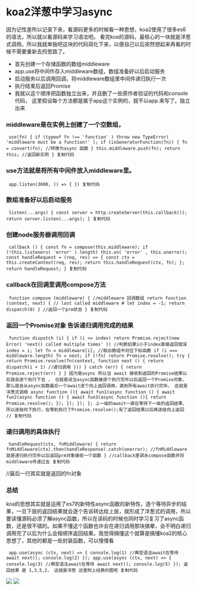 # koa2洋葱中学习async #

因为记性差所以记录下来，看源码更多的时候看一种思想，koa2使用了很多es6的语法，所以就以看源码来学习语法吧。 看完koa的源码，最核心的一块就是洋葱式调用。所以我就单独吧这块的代码简化下来，以便自己以后突然想起来再看的时候不需要重新去捋思路了。

* 首先创建一个存储函数的数组middleware
* app.use将中间件存入middleware数组，数组准备好以后启动服务
* 启动服务以后调用回调，将middleware数组里中间件递归执行一次
* 执行结束后返回Promise
* 我就以这个顺序把函数独立出来，并且删了一些原作者验证的代码和console代码， 这里假设每个方法都是属于app这个实例的，就不以app.来写了。独立出来

### middleware是在实例上创建了一个空数组， ###

` use(fn) { if (typeof fn !== 'function' ) throw new TypeError( 'middleware must be a function!' ); if (isGeneratorFunction(fn)) { fn = convert(fn); //转换为async 函数 } this.middleware.push(fn); return this; //返回新实例 } 复制代码`

### use方法就是将所有中间件放入middleware里。 ###

` app.listen(3000, () => { }) 复制代码`

### 数组准备好以后启动服务 ###

` listen(...args) { const server = http.createServer(this.callback()); return server.listen(...args); } 复制代码`

### 创建node服务器调用回调 ###

` callback () { const fn = compose(this.middleware); if (!this.listeners( 'error' ).length) this.on( 'error' , this.onerror); const handleRequest = (req, res) => { const ctx = this.createContext(req, res); return this.handleRequest(ctx, fn); }; return handleRequest; } 复制代码`

### callback在回调里调用compose方法 ###

` function compose (middleware) { //middleware 回调数组 return function (context, next) { // last called middleware # let index = -1; return dispatch(0) } //返回一个prm状态 } 复制代码`

### 返回一个Promise对象 告诉递归调用完成的结果 ###

` function dispatch (i) { if (i <= index) return Promise.reject(new Error( 'next() called multiple times' )) //判断如果i小于index直接返回错误 index = i; let fn = middleware[i]; //取出数组中对应下标函数 if (i === middleware.length) fn = next; if (!fn) return Promise.resolve(); try { return Promise.resolve(fn(context, function next () { return dispatch(i + 1) //递归调用 })) } catch (err) { return Promise.reject(err) } } 因为是async 所以当 await 接收到返回的Promise结果以后就会逐个执行下去 ， 也就是说当async函数被逐个执行完毕以后返回一个Promise对象，那么就会从async函数最后一个await逐个向上返回调用，直到所有await执行完毕。 这就是洋葱式调用 async function (){ await fun1(async function () { await fun2(async function () { await fun3(async function (){ return Promise.resolve(); }); }); }); }; 上一级的await一直在等待下一级的返回结果，所以逐级向下执行，在等到执行了Promise.resolve();有了返回结果以后再逐级向上返回 // 复制代码`

### 递归调用的具体执行 ###

` handleRequest(ctx, fnMiddleware) { return fnMiddleware(ctx).then(handleResponse).catch(onerror); //fnMiddleware 就是递归执行完毕以后返回prm对象接收一个函数 } //callback里调永compose函数并将middleware传递过去 复制代码`

//最后一行其实就是返回的fn对象

### 总结 ###

koa的思想其实就是运用了es7的新特性async函数的新特性，逐个等待异步的结果，一旦下层的返回结果就会逐个告诉转达给上层，就形成了洋葱式的调用，所以要读懂源码必须了解async函数，所以在读码的时候也同时学习复习了async函数，还是很不错的。如果不懂这个函数也许会在递归调用那块搞晕，会不明白递归调用完了以后为什么会按顺序返回结果。我觉得搞懂这个就算是搞懂koa2的核心思想了，其他的都是一些封装函数，可以慢慢看

` app.use(async (ctx, next) => { console.log(1) //典型语法await在等待 await next(); console.log(2) }); app.use(async (ctx, next) => { console.log(3) //典型语法await在等待 await next(); console.log(5) }); 返回结果 是 1,3,5,2， 这就是洋葱 这里附上经典的图吧 复制代码`

![](https://user-gold-cdn.xitu.io/2019/6/5/16b2649dfb65d697?imageView2/0/w/1280/h/960/ignore-error/1) ![](https://user-gold-cdn.xitu.io/2019/6/5/16b264a141256db5?imageView2/0/w/1280/h/960/ignore-error/1)